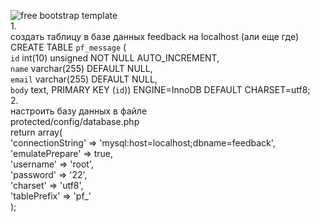 ![free bootstrap template](http://kiber-hotel.ru/images/1000.jpg)
<br/>
1.<br/>
создать таблицу в базе данных feedback на localhost (али еще где)<br/>
CREATE TABLE `pf_message` (<br/>
  `id` int(10) unsigned NOT NULL AUTO_INCREMENT,<br/>
  `name` varchar(255) DEFAULT NULL,<br/>
  `email` varchar(255) DEFAULT NULL,<br/>
  `body` text,  PRIMARY KEY (`id`)) ENGINE=InnoDB DEFAULT CHARSET=utf8;<br/>
2.<br/>
настроить базу данных в файле<br/>
protected/config/database.php<br/>
return array(<br/>
   'connectionString' => 'mysql:host=localhost;dbname=feedback',<br/>
   'emulatePrepare' => true,<br/>
   'username' => 'root',<br/>
   'password' => '22',<br/>
   'charset' => 'utf8',<br/>
   'tablePrefix' => 'pf_'<br/>
);<br/>

